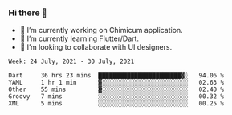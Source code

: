 ### Hi there 👋

<!--
**devcat37/devcat37** is a ✨ _special_ ✨ repository because its `README.md` (this file) appears on your GitHub profile.-->


- 🔭 I’m currently working on Chimicum application.
- 🌱 I’m currently learning Flutter/Dart.
- 👯 I’m looking to collaborate with UI designers.
<!-- - 🤔 I’m looking for help with ... -->

<!--START_SECTION:waka-->
```text
Week: 24 July, 2021 - 30 July, 2021

Dart     36 hrs 23 mins  ███████████████████████▓░   94.06 % 
YAML     1 hr 1 min      ▓░░░░░░░░░░░░░░░░░░░░░░░░   02.63 % 
Other    55 mins         ▓░░░░░░░░░░░░░░░░░░░░░░░░   02.40 % 
Groovy   7 mins          ░░░░░░░░░░░░░░░░░░░░░░░░░   00.32 % 
XML      5 mins          ░░░░░░░░░░░░░░░░░░░░░░░░░   00.25 % 
```
<!--END_SECTION:waka-->

